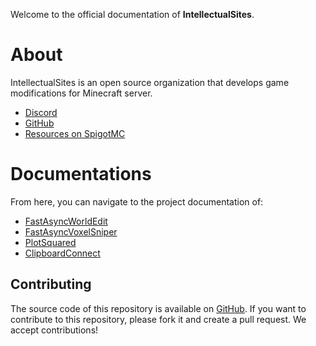 Welcome to the official documentation of **IntellectualSites**.

# About

IntellectualSites is an open source organization that develops game modifications for Minecraft server.

- [Discord](https://discord.gg/intellectualsites)
- [GitHub](https://github.com/IntellectualSites)
- [Resources on SpigotMC](https://www.spigotmc.org/resources/authors/79996)

# Documentations

From here, you can navigate to the project documentation of:

- [FastAsyncWorldEdit](https://intellectualsites.gitbook.io/fastasyncworldedit/)
- [FastAsyncVoxelSniper](https://intellectualsites.gitbook.io/fastasyncvoxelsniper/)
- [PlotSquared](https://intellectualsites.gitbook.io/plotsquared/)
- [ClipboardConnect](https://intellectualsites.gitbook.io/clipboard-connect/)

## Contributing

The source code of this repository is available on [GitHub](https://github.com/IntellectualSites/documentation). If you want to contribute to this repository, please fork it and create a pull request. We accept contributions!
